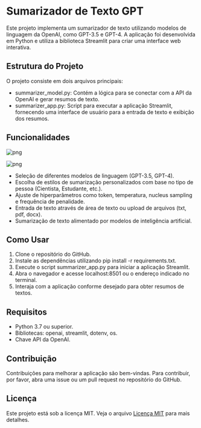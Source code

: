 # Sumarizador de Texto GPT

Este projeto implementa um sumarizador de texto utilizando modelos de linguagem da OpenAI, como GPT-3.5 e GPT-4. A aplicação foi desenvolvida em Python e utiliza a biblioteca Streamlit para criar uma interface web interativa.

## Estrutura do Projeto
O projeto consiste em dois arquivos principais:

- summarizer_model.py: Contém a lógica para se conectar com a API da OpenAI e gerar resumos de texto.
- summarizer_app.py: Script para executar a aplicação Streamlit, fornecendo uma interface de usuário para a entrada de texto e exibição dos resumos.

## Funcionalidades

![png]("images/interface.jpeg")

![png]("https://github.com/gallileugenesis/text-summarization-application-with-gpt/blob/main/images/interface1.jpeg?raw=true")

- Seleção de diferentes modelos de linguagem (GPT-3.5, GPT-4).
- Escolha de estilos de sumarização personalizados com base no tipo de pessoa (Cientista, Estudante, etc.).
- Ajuste de hiperparâmetros como token, temperatura, nucleus sampling e frequência de penalidade.
- Entrada de texto através de área de texto ou upload de arquivos (txt, pdf, docx).
- Sumarização de texto alimentado por modelos de inteligência artificial.

## Como Usar
1) Clone o repositório do GitHub.
2) Instale as dependências utilizando pip install -r requirements.txt.
3) Execute o script summarizer_app.py para iniciar a aplicação Streamlit.
4) Abra o navegador e acesse localhost:8501 ou o endereço indicado no terminal.
5) Interaja com a aplicação conforme desejado para obter resumos de textos.

## Requisitos
- Python 3.7 ou superior.
- Bibliotecas: openai, streamlit, dotenv, os.
- Chave API da OpenAI.

## Contribuição
Contribuições para melhorar a aplicação são bem-vindas. Para contribuir, por favor, abra uma issue ou um pull request no repositório do GitHub.

## Licença
Este projeto está sob a licença MIT. Veja o arquivo [Licença MIT](https://github.com/gallileugenesis/text-summarization-application-with-gpt/blob/main/LICENSE) para mais detalhes.

 